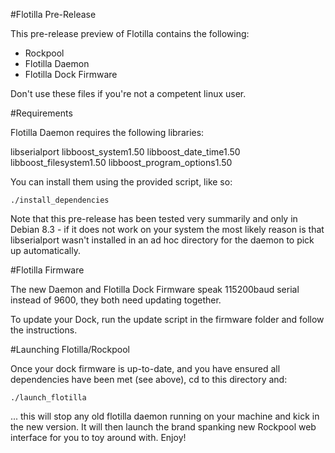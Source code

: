 #Flotilla Pre-Release

This pre-release preview of Flotilla contains the following:

* Rockpool
* Flotilla Daemon
* Flotilla Dock Firmware

Don't use these files if you're not a competent linux user.

#Requirements

Flotilla Daemon requires the following libraries:

libserialport
libboost_system1.50
libboost_date_time1.50
libboost_filesystem1.50
libboost_program_options1.50

You can install them using the provided script, like so:

```
./install_dependencies
```

Note that this pre-release has been tested very summarily and only in Debian 8.3 - if it does not work on your system the most likely reason is that libserialport wasn't installed in an ad hoc directory for the daemon to pick up automatically.

#Flotilla Firmware

The new Daemon and Flotilla Dock Firmware speak 115200baud serial instead of 9600, they both need updating together.

To update your Dock, run the update script in the firmware folder and follow the instructions.

#Launching Flotilla/Rockpool

Once your dock firmware is up-to-date, and you have ensured all dependencies have been met (see above), cd to this directory and:


```
./launch_flotilla
```

... this will stop any old flotilla daemon running on your machine and kick in the new version. It will then launch the brand spanking new Rockpool web interface for you to toy around with. Enjoy!